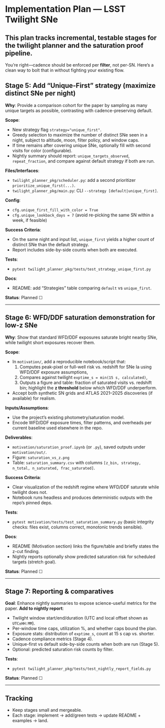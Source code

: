 
# Implementation Plan — LSST Twilight SNe

This plan tracks incremental, testable stages for the twilight planner and the saturation proof pipeline.
---

You’re right—cadence should be enforced per **filter**, not per-SN. Here’s a clean way to bolt that in without fighting your existing flow.

## Stage 5: Add “Unique-First” strategy (maximize distinct SNe per night)
**Why**: Provide a comparison cohort for the paper by sampling as many unique targets as possible, contrasting with cadence-preserving default.

**Scope**:
- New strategy flag `strategy="unique_first"`.
- Greedy selection to maximize the number of distinct SNe seen in a night, subject to altitude, moon, filter policy, and window caps.
- If time remains after covering unique SNe, optionally fill with second visits for color (configurable).
- Nightly summary should report: `unique_targets_observed`, `repeat_fraction`, and compare against default strategy if both are run.

**Files/Interfaces**:
- `twilight_planner_pkg/scheduler.py`: add a second prioritizer `prioritize_unique_first(...)`.
- `twilight_planner_pkg/main.py`: CLI `--strategy [default|unique_first]`.

**Config**:
- `cfg.unique_first_fill_with_color = True`
- `cfg.unique_lookback_days = 7` (avoid re-picking the same SN within a week, if feasible)

**Success Criteria**:
- On the same night and input list, `unique_first` yields a higher count of distinct SNe than the default strategy.
- Report includes side-by-side counts when both are executed.

**Tests**:
- `pytest twilight_planner_pkg/tests/test_strategy_unique_first.py`

**Docs**:
- README: add “Strategies” table comparing `default` vs `unique_first`.

**Status**: Planned ☐

---

## Stage 6: WFD/DDF saturation demonstration for low-z SNe
**Why**: Show that standard WFD/DDF exposures saturate bright nearby SNe, while twilight short exposures recover them.

**Scope**:
- In `motivation/`, add a reproducible notebook/script that:
  1) Computes peak-pixel or full-well risk vs. redshift for SNe Ia using WFD/DDF exposure assumptions,
  2) Compares against twilight `exptime_s = min(15 s, calculated)`,
  3) Outputs a figure and table: fraction of saturated visits vs. redshift bin; highlight the **z threshold** below which WFD/DDF underperform.
- Accept both synthetic SN grids and ATLAS 2021–2025 discoveries (if available) for realism.

**Inputs/Assumptions**:
- Use the project’s existing photometry/saturation model.
- Encode WFD/DDF exposure times, filter patterns, and overheads per current baseline used elsewhere in the repo.

**Deliverables**:
- `motivation/saturation_proof.ipynb` (or `.py`), saved outputs under `motivation/out/`.
- Figure: `saturation_vs_z.png`
- Table: `saturation_summary.csv` with columns `[z_bin, strategy, n_total, n_saturated, frac_saturated]`.

**Success Criteria**:
- Clear visualization of the redshift regime where WFD/DDF saturate while twilight does not.
- Notebook runs headless and produces deterministic outputs with the repo’s pinned deps.

**Tests**:
- `pytest motivation/tests/test_saturation_summary.py` (basic integrity checks: files exist, columns correct, monotonic trends sensible).

**Docs**:
- README (Motivation section) links the figure/table and briefly states the z-cut finding.
- Nightly reports optionally show predicted saturation risk for scheduled targets (stretch goal).

**Status**: Planned ☐

---

## Stage 7: Reporting & comparatives
**Goal**: Enhance nightly summaries to expose science-useful metrics for the paper.
**Add to nightly report**:
- Twilight window start/end/duration (UTC and local offset shown as `UTC±HH:MM`).
- Per-window time caps, utilization %, and whether caps bound the plan.
- Exposure stats: distribution of `exptime_s`, count at 15 s cap vs. shorter.
- Cadence compliance metrics (Stage 4).
- Unique-first vs default side-by-side counts when both are run (Stage 5).
- Optional: predicted saturation risk counts by filter.

**Tests**:  
- `pytest twilight_planner_pkg/tests/test_nightly_report_fields.py`

**Status**: Planned ☐

---

## Tracking
- Keep stages small and mergeable.
- Each stage: implement → add/green tests → update README + examples → land.
